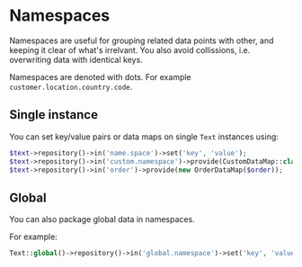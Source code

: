 # Namespaces
Namespaces are useful for grouping related data points with other, and keeping it clear of what's irrelvant. You also avoid collissions, i.e. overwriting data with identical keys.

Namespaces are denoted with dots. For example `customer.location.country.code`.

## Single instance
You can set key/value pairs or data maps on single `Text` instances using:

```php
$text->repository()->in('name.space')->set('key', 'value');
$text->repository()->in('custom.namespace')->provide(CustomDataMap::class);
$text->repository()->in('order')->provide(new OrderDataMap($order));
```

## Global
You can also package global data in namespaces.

For example:
```php
Text::global()->repository()->in('global.namespace')->set('key', 'value');
```
